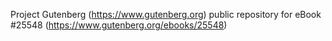 Project Gutenberg (https://www.gutenberg.org) public repository for eBook #25548 (https://www.gutenberg.org/ebooks/25548)
